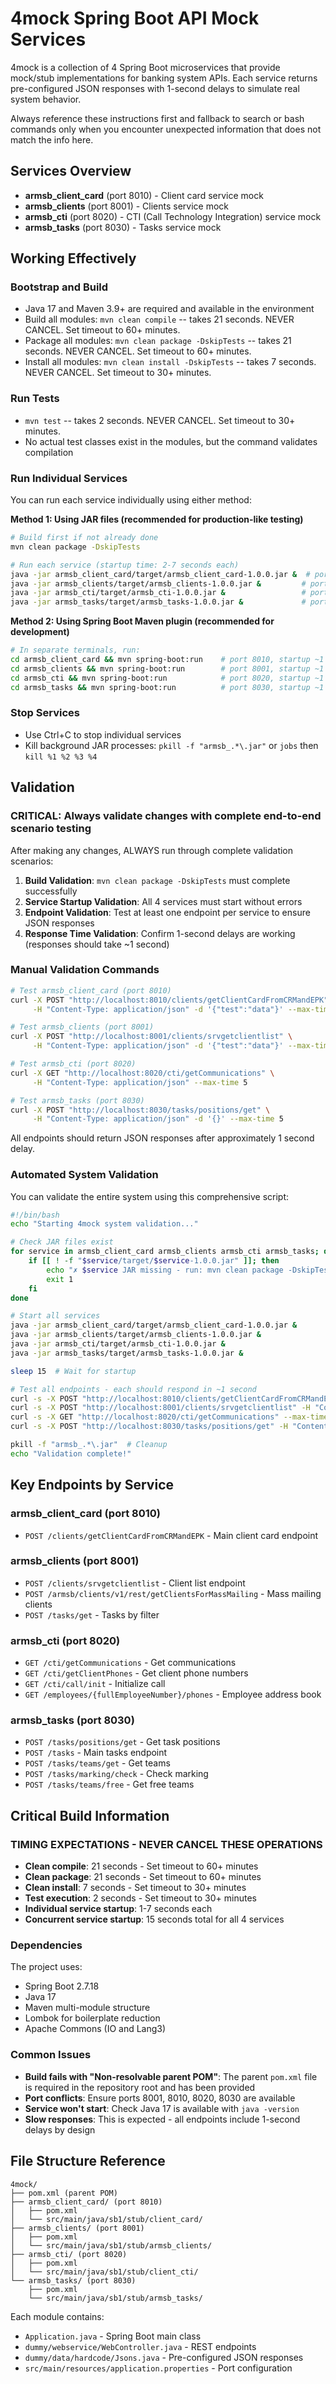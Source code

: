 # 4mock Spring Boot API Mock Services

4mock is a collection of 4 Spring Boot microservices that provide mock/stub implementations for banking system APIs. Each service returns pre-configured JSON responses with 1-second delays to simulate real system behavior.

Always reference these instructions first and fallback to search or bash commands only when you encounter unexpected information that does not match the info here.

## Services Overview

- **armsb_client_card** (port 8010) - Client card service mock  
- **armsb_clients** (port 8001) - Clients service mock
- **armsb_cti** (port 8020) - CTI (Call Technology Integration) service mock
- **armsb_tasks** (port 8030) - Tasks service mock

## Working Effectively

### Bootstrap and Build
- Java 17 and Maven 3.9+ are required and available in the environment
- Build all modules: `mvn clean compile` -- takes 21 seconds. NEVER CANCEL. Set timeout to 60+ minutes.
- Package all modules: `mvn clean package -DskipTests` -- takes 21 seconds. NEVER CANCEL. Set timeout to 60+ minutes.
- Install all modules: `mvn clean install -DskipTests` -- takes 7 seconds. NEVER CANCEL. Set timeout to 30+ minutes.

### Run Tests
- `mvn test` -- takes 2 seconds. NEVER CANCEL. Set timeout to 30+ minutes.
- No actual test classes exist in the modules, but the command validates compilation

### Run Individual Services
You can run each service individually using either method:

**Method 1: Using JAR files (recommended for production-like testing)**
```bash
# Build first if not already done
mvn clean package -DskipTests

# Run each service (startup time: 2-7 seconds each)
java -jar armsb_client_card/target/armsb_client_card-1.0.0.jar &  # port 8010
java -jar armsb_clients/target/armsb_clients-1.0.0.jar &         # port 8001  
java -jar armsb_cti/target/armsb_cti-1.0.0.jar &                 # port 8020
java -jar armsb_tasks/target/armsb_tasks-1.0.0.jar &             # port 8030
```

**Method 2: Using Spring Boot Maven plugin (recommended for development)**
```bash
# In separate terminals, run:
cd armsb_client_card && mvn spring-boot:run    # port 8010, startup ~1 second
cd armsb_clients && mvn spring-boot:run        # port 8001, startup ~1 second  
cd armsb_cti && mvn spring-boot:run            # port 8020, startup ~1 second
cd armsb_tasks && mvn spring-boot:run          # port 8030, startup ~1 second
```

### Stop Services
- Use Ctrl+C to stop individual services
- Kill background JAR processes: `pkill -f "armsb_.*\.jar"` or `jobs` then `kill %1 %2 %3 %4`

## Validation

### CRITICAL: Always validate changes with complete end-to-end scenario testing
After making any changes, ALWAYS run through complete validation scenarios:

1. **Build Validation**: `mvn clean package -DskipTests` must complete successfully
2. **Service Startup Validation**: All 4 services must start without errors
3. **Endpoint Validation**: Test at least one endpoint per service to ensure JSON responses
4. **Response Time Validation**: Confirm 1-second delays are working (responses should take ~1 second)

### Manual Validation Commands
```bash
# Test armsb_client_card (port 8010)
curl -X POST "http://localhost:8010/clients/getClientCardFromCRMandEPK" \
     -H "Content-Type: application/json" -d '{"test":"data"}' --max-time 5

# Test armsb_clients (port 8001) 
curl -X POST "http://localhost:8001/clients/srvgetclientlist" \
     -H "Content-Type: application/json" -d '{"test":"data"}' --max-time 5

# Test armsb_cti (port 8020)
curl -X GET "http://localhost:8020/cti/getCommunications" \
     -H "Content-Type: application/json" --max-time 5

# Test armsb_tasks (port 8030)
curl -X POST "http://localhost:8030/tasks/positions/get" \
     -H "Content-Type: application/json" -d '{}' --max-time 5
```

All endpoints should return JSON responses after approximately 1 second delay.

### Automated System Validation
You can validate the entire system using this comprehensive script:
```bash
#!/bin/bash
echo "Starting 4mock system validation..."

# Check JAR files exist
for service in armsb_client_card armsb_clients armsb_cti armsb_tasks; do
    if [[ ! -f "$service/target/$service-1.0.0.jar" ]]; then
        echo "✗ $service JAR missing - run: mvn clean package -DskipTests"
        exit 1
    fi
done

# Start all services
java -jar armsb_client_card/target/armsb_client_card-1.0.0.jar &
java -jar armsb_clients/target/armsb_clients-1.0.0.jar &
java -jar armsb_cti/target/armsb_cti-1.0.0.jar &
java -jar armsb_tasks/target/armsb_tasks-1.0.0.jar &

sleep 15  # Wait for startup

# Test all endpoints - each should respond in ~1 second
curl -s -X POST "http://localhost:8010/clients/getClientCardFromCRMandEPK" -H "Content-Type: application/json" -d '{"test":"data"}' --max-time 5 >/dev/null && echo "✓ client_card OK"
curl -s -X POST "http://localhost:8001/clients/srvgetclientlist" -H "Content-Type: application/json" -d '{"test":"data"}' --max-time 5 >/dev/null && echo "✓ clients OK"  
curl -s -X GET "http://localhost:8020/cti/getCommunications" --max-time 5 >/dev/null && echo "✓ cti OK"
curl -s -X POST "http://localhost:8030/tasks/positions/get" -H "Content-Type: application/json" -d '{}' --max-time 5 >/dev/null && echo "✓ tasks OK"

pkill -f "armsb_.*\.jar"  # Cleanup
echo "Validation complete!"
```

## Key Endpoints by Service

### armsb_client_card (port 8010)
- `POST /clients/getClientCardFromCRMandEPK` - Main client card endpoint

### armsb_clients (port 8001)  
- `POST /clients/srvgetclientlist` - Client list endpoint
- `POST /armsb/clients/v1/rest/getClientsForMassMailing` - Mass mailing clients
- `POST /tasks/get` - Tasks by filter

### armsb_cti (port 8020)
- `GET /cti/getCommunications` - Get communications
- `GET /cti/getClientPhones` - Get client phone numbers  
- `GET /cti/call/init` - Initialize call
- `GET /employees/{fullEmployeeNumber}/phones` - Employee address book

### armsb_tasks (port 8030)
- `POST /tasks/positions/get` - Get task positions
- `POST /tasks` - Main tasks endpoint
- `POST /tasks/teams/get` - Get teams
- `POST /tasks/marking/check` - Check marking
- `POST /tasks/teams/free` - Get free teams

## Critical Build Information

### TIMING EXPECTATIONS - NEVER CANCEL THESE OPERATIONS
- **Clean compile**: 21 seconds - Set timeout to 60+ minutes
- **Clean package**: 21 seconds - Set timeout to 60+ minutes  
- **Clean install**: 7 seconds - Set timeout to 30+ minutes
- **Test execution**: 2 seconds - Set timeout to 30+ minutes
- **Individual service startup**: 1-7 seconds each
- **Concurrent service startup**: 15 seconds total for all 4 services

### Dependencies
The project uses:
- Spring Boot 2.7.18
- Java 17
- Maven multi-module structure
- Lombok for boilerplate reduction
- Apache Commons (IO and Lang3)

### Common Issues
- **Build fails with "Non-resolvable parent POM"**: The parent `pom.xml` file is required in the repository root and has been provided
- **Port conflicts**: Ensure ports 8001, 8010, 8020, 8030 are available
- **Service won't start**: Check Java 17 is available with `java -version`
- **Slow responses**: This is expected - all endpoints include 1-second delays by design

## File Structure Reference
```
4mock/
├── pom.xml (parent POM)
├── armsb_client_card/ (port 8010)
│   ├── pom.xml
│   └── src/main/java/sb1/stub/client_card/
├── armsb_clients/ (port 8001)  
│   ├── pom.xml
│   └── src/main/java/sb1/stub/armsb_clients/
├── armsb_cti/ (port 8020)
│   ├── pom.xml  
│   └── src/main/java/sb1/stub/client_cti/
└── armsb_tasks/ (port 8030)
    ├── pom.xml
    └── src/main/java/sb1/stub/armsb_tasks/
```

Each module contains:
- `Application.java` - Spring Boot main class
- `dummy/webservice/WebController.java` - REST endpoints  
- `dummy/data/hardcode/Jsons.java` - Pre-configured JSON responses
- `src/main/resources/application.properties` - Port configuration